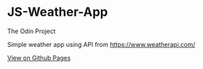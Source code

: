 # JS-Weather-App
The Odin Project

Simple weather app using API from https://www.weatherapi.com/

[View on Github Pages](https://mikadev1996.github.io/JS-Weather-App/)
